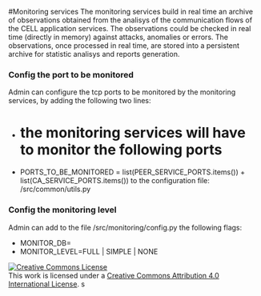 #Monitoring services
The monitoring services build in real time an archive of observations obtained from the analisys of the communication flows of the CELL application services.
The observations could be checked in real time (directly in memory) against attacks, anomalies or errors.
The observations, once processed in real time, are stored into a persistent archive for statistic analisys and reports generation.

### Config the port to be monitored
Admin can configure the tcp ports to be monitored by the monitoring services, by adding the following two lines:
* # the monitoring services will have to monitor the following ports
* PORTS_TO_BE_MONITORED = list(PEER_SERVICE_PORTS.items()) + list(CA_SERVICE_PORTS.items())
to the configuration file: /src/common/utils.py

### Config the monitoring level
Admin can add to the file /src/monitoring/config.py the following flags:
* MONITOR_DB=<file name or network path where to store the persistent archive>
* MONITOR_LEVEL=FULL | SIMPLE | NONE

<a rel="license" href="http://creativecommons.org/licenses/by/4.0/"><img alt="Creative Commons License" style="border-width:0" src="https://i.creativecommons.org/l/by/4.0/88x31.png" /></a><br />This work is licensed under a <a rel="license" href="http://creativecommons.org/licenses/by/4.0/">Creative Commons Attribution 4.0 International License</a>.
s